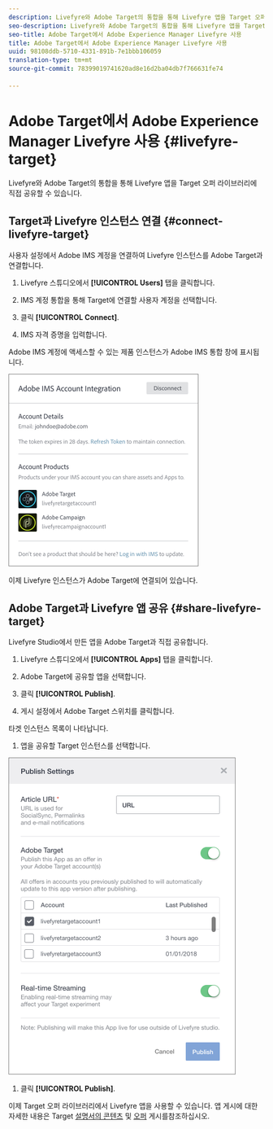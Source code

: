 ```yaml
---
description: Livefyre와 Adobe Target의 통합을 통해 Livefyre 앱을 Target 오퍼 라이브러리에 직접 공유할 수 있습니다.
seo-description: Livefyre와 Adobe Target의 통합을 통해 Livefyre 앱을 Target 오퍼 라이브러리에 직접 공유할 수 있습니다.
seo-title: Adobe Target에서 Adobe Experience Manager Livefyre 사용
title: Adobe Target에서 Adobe Experience Manager Livefyre 사용
uuid: 98108ddb-5710-4331-891b-7e1bbb106059
translation-type: tm+mt
source-git-commit: 78399019741620ad8e16d2ba04db7f766631fe74

---
```


# Adobe Target에서 Adobe Experience Manager Livefyre 사용 {#livefyre-target}

Livefyre와 Adobe Target의 통합을 통해 Livefyre 앱을 Target 오퍼 라이브러리에 직접 공유할 수 있습니다.

## Target과 Livefyre 인스턴스 연결 {#connect-livefyre-target}

사용자 설정에서 Adobe IMS 계정을 연결하여 Livefyre 인스턴스를 Adobe Target과 연결합니다.

1. Livefyre 스튜디오에서 **[!UICONTROL Users]** 탭을 클릭합니다.

1. IMS 계정 통합을 통해 Target에 연결할 사용자 계정을 선택합니다.

1. 클릭 **[!UICONTROL Connect]**.

1. IMS 자격 증명을 입력합니다.

Adobe IMS 계정에 액세스할 수 있는 제품 인스턴스가 Adobe IMS 통합 창에 표시됩니다.

![](assets/livefyre-target-connect.png)

이제 Livefyre 인스턴스가 Adobe Target에 연결되어 있습니다.

## Adobe Target과 Livefyre 앱 공유 {#share-livefyre-target}

Livefyre Studio에서 만든 앱을 Adobe Target과 직접 공유합니다.

1. Livefyre 스튜디오에서 **[!UICONTROL Apps]** 탭을 클릭합니다.

1. Adobe Target에 공유할 앱을 선택합니다.

1. 클릭 **[!UICONTROL Publish]**.

1. 게시 설정에서 Adobe Target 스위치를 클릭합니다.

타겟 인스턴스 목록이 나타납니다.

1. 앱을 공유할 Target 인스턴스를 선택합니다.

![](assets/livefyre-target-publish.png)

1. 클릭  **[!UICONTROL Publish]**.

이제 Target 오퍼 라이브러리에서 Livefyre 앱을 사용할 수 있습니다. 앱 게시에 대한 자세한 내용은 Target [설명서의 콘텐츠](/help/using/c-library/t-publish-content.md) 및 [오퍼](https://marketing.adobe.com/resources/help/en_US/target/target/c_manage_content.html) 게시를참조하십시오.